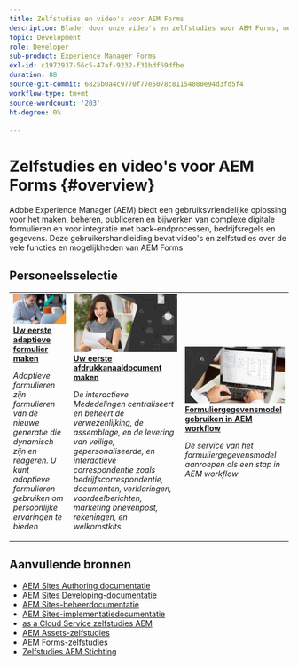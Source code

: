 ```yaml
---
title: Zelfstudies en video's voor AEM Forms
description: Blader door onze video's en zelfstudies voor AEM Forms, met bronnen en documentatie om uw vragen te beantwoorden.
topic: Development
role: Developer
sub-product: Experience Manager Forms
exl-id: c1972937-56c5-47af-9232-f31bdf69dfbe
duration: 88
source-git-commit: 6825b0a4c9770f77e5078c81154080e94d3fd5f4
workflow-type: tm+mt
source-wordcount: '203'
ht-degree: 0%

---
```


# Zelfstudies en video&#39;s voor AEM Forms {#overview}

Adobe Experience Manager (AEM) biedt een gebruiksvriendelijke oplossing voor het maken, beheren, publiceren en bijwerken van complexe digitale formulieren en voor integratie met back-endprocessen, bedrijfsregels en gegevens. Deze gebruikershandleiding bevat video&#39;s en zelfstudies over de vele functies en mogelijkheden van AEM Forms

<div id="recs-overview-body-1"></div>
<div id="recs-overview-body-2"></div>
<div id="recs-overview-body-3"></div>
<div id="recs-overview-body-4"></div>
<div id="recs-overview-body-5"></div>
<div id="recs-overview-body-6"></div>

<div id="staff-picks-section">

## Personeelsselectie

<table>
<tr>
  <td>
    <a href="./creating-your-first-adaptive-form/introduction-and-setup.md">
      <img alt="Uw eerste adaptieve formulier maken" src="./assets/afhero.png" />
    </a>
    <div>
      <a href="./creating-your-first-adaptive-form/introduction-and-setup.md">
    <strong>Uw eerste adaptieve formulier maken</strong>
    </a>
    </div>
    <p>
    <em>Adaptieve formulieren zijn formulieren van de nieuwe generatie die dynamisch zijn en reageren. U kunt adaptieve formulieren gebruiken om persoonlijke ervaringen te bieden</em>
    <p>
  </td>
   <td>
    <a href="./ic-print-channel-tutorial/introduction.md">
      <img alt="Uw eerste afdrukkanaaldocument maken" src="./assets/correspondence-management1.png" />
    </a>
    <div>
      <a href="./ic-print-channel-tutorial/introduction.md">
    <strong>Uw eerste afdrukkanaaldocument maken</strong>
    </a>
    </div>
    <p>
    <em>De interactieve Mededelingen centraliseert en beheert de verwezenlijking, de assemblage, en de levering van veilige, gepersonaliseerde, en interactieve correspondentie zoals bedrijfscorrespondentie, documenten, verklaringen, voordeelberichten, marketing brievenpost, rekeningen, en welkomstkits. </em>
    <p>
  </td>
  <td>
    <a href="./adaptive-forms/form-data-model-service-as-step-in-workflow-video-use.md">
      <img alt="Formuliergegevensmodel gebruiken in AEM workflow" src="./assets/fdmlogo.png" />
    </a>
    <div>
      <a href="./adaptive-forms/form-data-model-service-as-step-in-workflow-video-use.md">
    <strong>Formuliergegevensmodel gebruiken in AEM workflow</strong>
    </a>
    </div>
    <p>
    <em>De service van het formuliergegevensmodel aanroepen als een stap in AEM workflow</em>
    <p>
  </td>
</tr>
</table>

</div>


## Aanvullende bronnen

* [AEM Sites Authoring documentatie](https://experienceleague.adobe.com/docs/experience-manager-65/authoring/home.html)
* [AEM Sites Developing-documentatie](https://experienceleague.adobe.com/docs/experience-manager-65/developing/home.html)
* [AEM Sites-beheerdocumentatie](https://experienceleague.adobe.com/docs/experience-manager-65/administering/home.html)
* [AEM Sites-implementatiedocumentatie](https://experienceleague.adobe.com/docs/experience-manager-65/deploying/home.html)
* [as a Cloud Service zelfstudies AEM](/help/cloud-service/overview.md)
* [AEM Assets-zelfstudies](/help/assets/overview.md)
* [AEM Forms-zelfstudies](/help/forms/overview.md)
* [Zelfstudies AEM Stichting](/help/foundation/overview.md)
